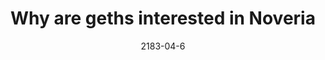 ---   
slug: "noveria-geth-interest"
title: "Why are geths interested in Noveria"
image: "noveria.jpg"
excerpt: "The Council has received reports of geth interest in the corporate research colony of Noveria. The Council needs to know why."
date: "2183-04-6"
---